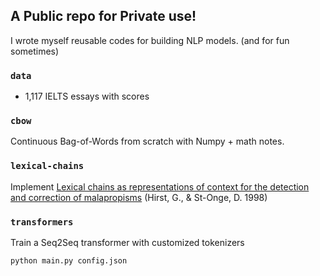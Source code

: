 ## A Public repo for Private use!
I wrote myself reusable codes for building NLP models.
(and for fun sometimes) 

### `data`
* 1,117 IELTS essays with scores

### `cbow`
Continuous Bag-of-Words from scratch with Numpy + math notes.

### `lexical-chains`
Implement [Lexical chains as representations of context for the detection and correction of malapropisms](https://citeseerx.ist.psu.edu/viewdoc/download?doi=10.1.1.55.596&rep=rep1&type=pdf) (Hirst, G., & St-Onge, D. 1998)

### `transformers`
Train a Seq2Seq transformer with customized tokenizers
```
python main.py config.json
```
